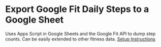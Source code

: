 # Export Google Fit Daily Steps to a Google Sheet
Uses Apps Script in Google Sheets and the Google Fit API to dump step counts. Can be easily extended to other fitness data. 
[Setup Instructions](https://ithoughthecamewithyou.com/post/export-google-fit-daily-steps-to-a-google-sheet)
